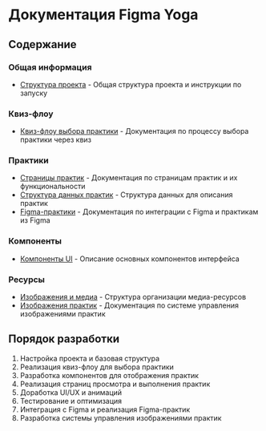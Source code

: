 # Документация Figma Yoga

## Содержание

### Общая информация
- [Структура проекта](../README.md) - Общая структура проекта и инструкции по запуску

### Квиз-флоу
- [Квиз-флоу выбора практики](./quiz-flow.md) - Документация по процессу выбора практики через квиз

### Практики
- [Страницы практик](./practice-flow.md) - Документация по страницам практик и их функциональности
- [Структура данных практик](../data/practices.ts) - Структура данных для описания практик
- [Figma-практики](./figma-practices.md) - Документация по интеграции с Figma и практикам из Figma

### Компоненты
- [Компоненты UI](./components.md) - Описание основных компонентов интерфейса

### Ресурсы
- [Изображения и медиа](./media-resources.md) - Структура организации медиа-ресурсов
- [Изображения практик](./images.md) - Документация по системе управления изображениями практик

## Порядок разработки

1. Настройка проекта и базовая структура
2. Реализация квиз-флоу для выбора практики
3. Разработка компонентов для отображения практик
4. Реализация страниц просмотра и выполнения практик
5. Доработка UI/UX и анимаций
6. Тестирование и оптимизация
7. Интеграция с Figma и реализация Figma-практик
8. Разработка системы управления изображениями практик 